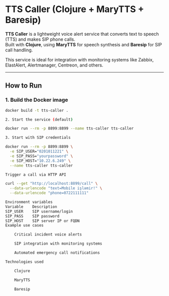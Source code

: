 # TTS Caller (Clojure + MaryTTS + Baresip)

**TTS Caller** is a lightweight voice alert service that converts text to speech (TTS) and makes SIP phone calls.  
Built with **Clojure**, using **MaryTTS** for speech synthesis and **Baresip** for SIP call handling.

This service is ideal for integration with monitoring systems like Zabbix, ElastAlert, Alertmanager, Centreon, and others.

---

## How to Run

### 1. Build the Docker image

```bash
docker build -t tts-caller .

2. Start the service (default)

docker run --rm -p 8899:8899 --name tts-caller tts-caller

3. Start with SIP credentials

docker run --rm -p 8899:8899 \
  -e SIP_USER="0201011221" \
  -e SIP_PASS="yourpassword" \
  -e SIP_HOST="10.22.6.249" \
  --name tts-caller tts-caller

Trigger a call via HTTP API

curl --get "http://localhost:8899/call" \
  --data-urlencode "text=Mobile işləmir!" \
  --data-urlencode "phone=0722111111"

Environment variables
Variable	Description
SIP_USER	SIP username/login
SIP_PASS	SIP password
SIP_HOST	SIP server IP or FQDN
Example use cases

    Critical incident voice alerts

    SIP integration with monitoring systems

    Automated emergency call notifications

Technologies used

    Clojure

    MaryTTS

    Baresip